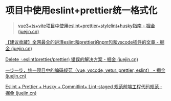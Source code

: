 
# 项目中使用eslint+prettier统一格式化


> [vue3+ts+vite项目中使用eslint+prettier+stylelint+husky指南 - 掘金 (juejin.cn)](https://juejin.cn/post/7118294114734440455?searchId=20230721125739190AE9138D79ADA34622)

[【建议收藏】全网最全的讲清eslint和prettier的npm包和vscode插件的文章 - 掘金 (juejin.cn)](https://juejin.cn/post/6990929456382607374?searchId=20230721125739190AE9138D79ADA34622)


[Delete `␍`eslint(prettier/prettier) 错误的解决方案 - 掘金 (juejin.cn)](https://juejin.cn/post/6844904069304156168?searchId=20230721125739190AE9138D79ADA34622)

[一步一步，统一项目中的编码规范（vue, vscode, vetur, prettier, eslint） - 掘金 (juejin.cn)](https://juejin.cn/post/6844903829956214791?searchId=20230721125739190AE9138D79ADA34622)


[Eslint + Prettier + Husky + Commitlint+ Lint-staged 规范前端工程代码规范 - 掘金 (juejin.cn)](https://juejin.cn/post/7038143752036155428?searchId=20230721125739190AE9138D79ADA34622)



